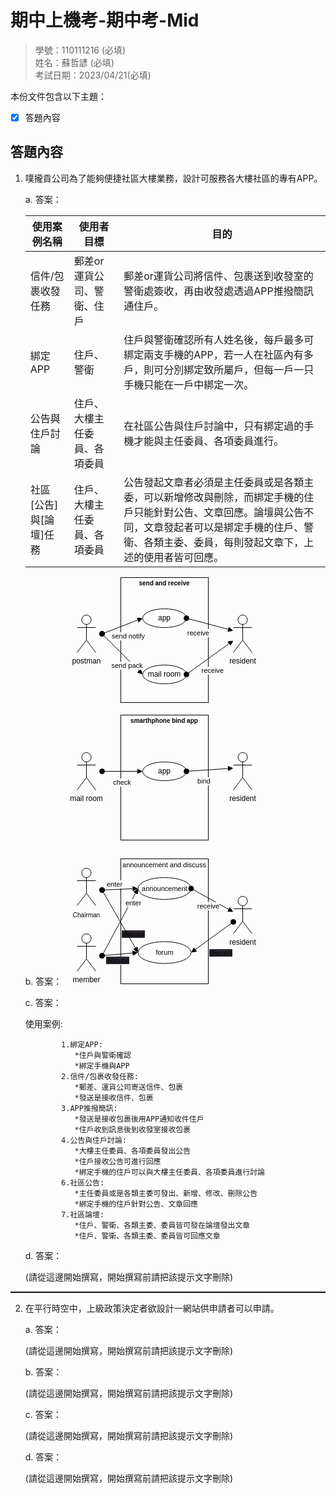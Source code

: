 # 期中上機考-期中考-Mid

>學號：110111216 (必填)
><br />
>姓名：蘇哲諺 (必填)
><br />
>考試日期：2023/04/21(必填)
><br />

本份文件包含以下主題：
- [x] 答題內容

## 答題內容
1. 噗攏貢公司為了能夠便捷社區大樓業務，設計可服務各大樓社區的專有APP。

    a. 答案：

    | 使用案例名稱 | 使用者目標 | 目的 |
    | --- | --- | --- |
    | 信件/包裹收發任務 | 郵差or運貨公司、警衛、住戶 | 郵差or運貨公司將信件、包裹送到收發室的警衛處簽收，再由收發處透過APP推撥簡訊通住戶。 |
    | 綁定APP | 住戶、警衛 | 住戶與警衛確認所有人姓名後，每戶最多可綁定兩支手機的APP，若一人在社區內有多戶，則可分別綁定致所屬戶，但每一戶一只手機只能在一戶中綁定一次。|
    | 公告與住戶討論 | 住戶、大樓主任委員、各項委員 | 在社區公告與住戶討論中，只有綁定過的手機才能與主任委員、各項委員進行。 |
    | 社區[公告]與[論壇]任務 | 住戶、大樓主任委員、各項委員 | 公告發起文章者必須是主任委員或是各類主委，可以新增修改與刪除，而綁定手機的住戶只能針對公告、文章回應。論壇與公告不同，文章發起者可以是綁定手機的住戶、警衛、各類主委、委員，每則發起文章下，上述的使用者皆可回應。 |
    

    b. 答案：
    <svg xmlns="http://www.w3.org/2000/svg" xmlns:xlink="http://www.w3.org/1999/xlink" version="1.1" width="307px" viewBox="-0.5 -0.5 307 652" content="&lt;mxfile&gt;&lt;diagram id=&quot;BchvI7WIYb1rJNrYavdt&quot; name=&quot;第1頁&quot;&gt;&lt;mxGraphModel dx=&quot;953&quot; dy=&quot;728&quot; grid=&quot;1&quot; gridSize=&quot;10&quot; guides=&quot;1&quot; tooltips=&quot;1&quot; connect=&quot;1&quot; arrows=&quot;1&quot; fold=&quot;1&quot; page=&quot;1&quot; pageScale=&quot;1&quot; pageWidth=&quot;827&quot; pageHeight=&quot;1169&quot; math=&quot;0&quot; shadow=&quot;0&quot;&gt;&lt;root&gt;&lt;mxCell id=&quot;0&quot;/&gt;&lt;mxCell id=&quot;1&quot; parent=&quot;0&quot;/&gt;&lt;mxCell id=&quot;2&quot; value=&quot;postman&quot; style=&quot;shape=umlActor;verticalLabelPosition=bottom;verticalAlign=top;html=1;&quot; vertex=&quot;1&quot; parent=&quot;1&quot;&gt;&lt;mxGeometry x=&quot;190&quot; y=&quot;130&quot; width=&quot;30&quot; height=&quot;60&quot; as=&quot;geometry&quot;/&gt;&lt;/mxCell&gt;&lt;mxCell id=&quot;3&quot; value=&quot;resident&quot; style=&quot;shape=umlActor;verticalLabelPosition=bottom;verticalAlign=top;html=1;&quot; vertex=&quot;1&quot; parent=&quot;1&quot;&gt;&lt;mxGeometry x=&quot;440&quot; y=&quot;130&quot; width=&quot;30&quot; height=&quot;60&quot; as=&quot;geometry&quot;/&gt;&lt;/mxCell&gt;&lt;mxCell id=&quot;5&quot; value=&quot;&amp;lt;p style=&amp;quot;margin:0px;margin-top:4px;text-align:center;&amp;quot;&amp;gt;&amp;lt;b&amp;gt;&amp;lt;font style=&amp;quot;font-size: 10px;&amp;quot;&amp;gt;send and receive&amp;lt;/font&amp;gt;&amp;lt;/b&amp;gt;&amp;lt;br&amp;gt;&amp;lt;/p&amp;gt;&quot; style=&quot;verticalAlign=top;align=left;overflow=fill;fontSize=12;fontFamily=Helvetica;html=1;fillColor=none;&quot; vertex=&quot;1&quot; parent=&quot;1&quot;&gt;&lt;mxGeometry x=&quot;260&quot; y=&quot;70&quot; width=&quot;140&quot; height=&quot;200&quot; as=&quot;geometry&quot;/&gt;&lt;/mxCell&gt;&lt;mxCell id=&quot;8&quot; style=&quot;edgeStyle=none;html=1;exitX=0;exitY=0.5;exitDx=0;exitDy=0;entryX=0;entryY=0.5;entryDx=0;entryDy=0;&quot; edge=&quot;1&quot; parent=&quot;1&quot; source=&quot;6&quot; target=&quot;6&quot;&gt;&lt;mxGeometry relative=&quot;1&quot; as=&quot;geometry&quot;/&gt;&lt;/mxCell&gt;&lt;mxCell id=&quot;6&quot; value=&quot;mail room&quot; style=&quot;ellipse;whiteSpace=wrap;html=1;&quot; vertex=&quot;1&quot; parent=&quot;1&quot;&gt;&lt;mxGeometry x=&quot;295&quot; y=&quot;210&quot; width=&quot;70&quot; height=&quot;30&quot; as=&quot;geometry&quot;/&gt;&lt;/mxCell&gt;&lt;mxCell id=&quot;9&quot; value=&quot;send pack&quot; style=&quot;html=1;verticalAlign=bottom;startArrow=oval;startFill=1;endArrow=block;startSize=8;&quot; edge=&quot;1&quot; parent=&quot;1&quot;&gt;&lt;mxGeometry x=&quot;0.5385&quot; y=&quot;-14&quot; width=&quot;60&quot; relative=&quot;1&quot; as=&quot;geometry&quot;&gt;&lt;mxPoint x=&quot;230&quot; y=&quot;160&quot; as=&quot;sourcePoint&quot;/&gt;&lt;mxPoint x=&quot;295&quot; y=&quot;225&quot; as=&quot;targetPoint&quot;/&gt;&lt;mxPoint as=&quot;offset&quot;/&gt;&lt;/mxGeometry&gt;&lt;/mxCell&gt;&lt;mxCell id=&quot;13&quot; value=&quot;receive&quot; style=&quot;html=1;verticalAlign=bottom;startArrow=oval;startFill=1;endArrow=block;startSize=8;exitX=1;exitY=0.5;exitDx=0;exitDy=0;&quot; edge=&quot;1&quot; parent=&quot;1&quot; source=&quot;6&quot; target=&quot;3&quot;&gt;&lt;mxGeometry x=&quot;-0.3108&quot; y=&quot;-27&quot; width=&quot;60&quot; relative=&quot;1&quot; as=&quot;geometry&quot;&gt;&lt;mxPoint x=&quot;400&quot; y=&quot;170&quot; as=&quot;sourcePoint&quot;/&gt;&lt;mxPoint x=&quot;440&quot; y=&quot;155&quot; as=&quot;targetPoint&quot;/&gt;&lt;mxPoint as=&quot;offset&quot;/&gt;&lt;/mxGeometry&gt;&lt;/mxCell&gt;&lt;mxCell id=&quot;15&quot; value=&quot;app&quot; style=&quot;ellipse;whiteSpace=wrap;html=1;&quot; vertex=&quot;1&quot; parent=&quot;1&quot;&gt;&lt;mxGeometry x=&quot;295&quot; y=&quot;120&quot; width=&quot;70&quot; height=&quot;30&quot; as=&quot;geometry&quot;/&gt;&lt;/mxCell&gt;&lt;mxCell id=&quot;17&quot; value=&quot;send notify&quot; style=&quot;html=1;verticalAlign=bottom;startArrow=oval;startFill=1;endArrow=block;startSize=8;&quot; edge=&quot;1&quot; parent=&quot;1&quot;&gt;&lt;mxGeometry x=&quot;-0.0108&quot; y=&quot;-27&quot; width=&quot;60&quot; relative=&quot;1&quot; as=&quot;geometry&quot;&gt;&lt;mxPoint x=&quot;230&quot; y=&quot;160&quot; as=&quot;sourcePoint&quot;/&gt;&lt;mxPoint x=&quot;295&quot; y=&quot;135&quot; as=&quot;targetPoint&quot;/&gt;&lt;mxPoint as=&quot;offset&quot;/&gt;&lt;/mxGeometry&gt;&lt;/mxCell&gt;&lt;mxCell id=&quot;18&quot; value=&quot;receive&quot; style=&quot;html=1;verticalAlign=bottom;startArrow=oval;startFill=1;endArrow=block;startSize=8;exitX=1;exitY=0.5;exitDx=0;exitDy=0;&quot; edge=&quot;1&quot; parent=&quot;1&quot; source=&quot;15&quot;&gt;&lt;mxGeometry x=&quot;-0.3108&quot; y=&quot;-27&quot; width=&quot;60&quot; relative=&quot;1&quot; as=&quot;geometry&quot;&gt;&lt;mxPoint x=&quot;400&quot; y=&quot;170&quot; as=&quot;sourcePoint&quot;/&gt;&lt;mxPoint x=&quot;440&quot; y=&quot;155&quot; as=&quot;targetPoint&quot;/&gt;&lt;mxPoint as=&quot;offset&quot;/&gt;&lt;/mxGeometry&gt;&lt;/mxCell&gt;&lt;mxCell id=&quot;19&quot; value=&quot;&amp;lt;span style=&amp;quot;&amp;quot;&amp;gt;mail room&amp;lt;/span&amp;gt;&quot; style=&quot;shape=umlActor;verticalLabelPosition=bottom;verticalAlign=top;html=1;&quot; vertex=&quot;1&quot; parent=&quot;1&quot;&gt;&lt;mxGeometry x=&quot;190&quot; y=&quot;350&quot; width=&quot;30&quot; height=&quot;60&quot; as=&quot;geometry&quot;/&gt;&lt;/mxCell&gt;&lt;mxCell id=&quot;20&quot; value=&quot;resident&quot; style=&quot;shape=umlActor;verticalLabelPosition=bottom;verticalAlign=top;html=1;&quot; vertex=&quot;1&quot; parent=&quot;1&quot;&gt;&lt;mxGeometry x=&quot;440&quot; y=&quot;350&quot; width=&quot;30&quot; height=&quot;60&quot; as=&quot;geometry&quot;/&gt;&lt;/mxCell&gt;&lt;mxCell id=&quot;21&quot; value=&quot;&amp;lt;p style=&amp;quot;margin: 4px 0px 0px; text-align: center; font-size: 10px;&amp;quot;&amp;gt;&amp;lt;b&amp;gt;smarthphone bind app&amp;lt;/b&amp;gt;&amp;lt;br&amp;gt;&amp;lt;/p&amp;gt;&quot; style=&quot;verticalAlign=top;align=left;overflow=fill;fontSize=12;fontFamily=Helvetica;html=1;fillColor=none;&quot; vertex=&quot;1&quot; parent=&quot;1&quot;&gt;&lt;mxGeometry x=&quot;260&quot; y=&quot;290&quot; width=&quot;140&quot; height=&quot;200&quot; as=&quot;geometry&quot;/&gt;&lt;/mxCell&gt;&lt;mxCell id=&quot;22&quot; style=&quot;edgeStyle=none;html=1;exitX=0;exitY=0.5;exitDx=0;exitDy=0;entryX=0;entryY=0.5;entryDx=0;entryDy=0;&quot; edge=&quot;1&quot; parent=&quot;1&quot;&gt;&lt;mxGeometry relative=&quot;1&quot; as=&quot;geometry&quot;&gt;&lt;mxPoint x=&quot;295&quot; y=&quot;445.0000000000001&quot; as=&quot;sourcePoint&quot;/&gt;&lt;mxPoint x=&quot;295&quot; y=&quot;445.0000000000001&quot; as=&quot;targetPoint&quot;/&gt;&lt;/mxGeometry&gt;&lt;/mxCell&gt;&lt;mxCell id=&quot;26&quot; value=&quot;app&quot; style=&quot;ellipse;whiteSpace=wrap;html=1;&quot; vertex=&quot;1&quot; parent=&quot;1&quot;&gt;&lt;mxGeometry x=&quot;295&quot; y=&quot;365&quot; width=&quot;70&quot; height=&quot;30&quot; as=&quot;geometry&quot;/&gt;&lt;/mxCell&gt;&lt;mxCell id=&quot;27&quot; value=&quot;check&quot; style=&quot;html=1;verticalAlign=bottom;startArrow=oval;startFill=1;endArrow=block;startSize=8;entryX=0;entryY=0.5;entryDx=0;entryDy=0;&quot; edge=&quot;1&quot; parent=&quot;1&quot; target=&quot;26&quot;&gt;&lt;mxGeometry x=&quot;-0.0108&quot; y=&quot;-27&quot; width=&quot;60&quot; relative=&quot;1&quot; as=&quot;geometry&quot;&gt;&lt;mxPoint x=&quot;230&quot; y=&quot;380&quot; as=&quot;sourcePoint&quot;/&gt;&lt;mxPoint x=&quot;295&quot; y=&quot;355&quot; as=&quot;targetPoint&quot;/&gt;&lt;mxPoint as=&quot;offset&quot;/&gt;&lt;/mxGeometry&gt;&lt;/mxCell&gt;&lt;mxCell id=&quot;28&quot; value=&quot;bind&quot; style=&quot;html=1;verticalAlign=bottom;startArrow=oval;startFill=1;endArrow=block;startSize=8;exitX=1;exitY=0.5;exitDx=0;exitDy=0;&quot; edge=&quot;1&quot; parent=&quot;1&quot; source=&quot;26&quot;&gt;&lt;mxGeometry x=&quot;-0.3108&quot; y=&quot;-27&quot; width=&quot;60&quot; relative=&quot;1&quot; as=&quot;geometry&quot;&gt;&lt;mxPoint x=&quot;400&quot; y=&quot;390&quot; as=&quot;sourcePoint&quot;/&gt;&lt;mxPoint x=&quot;440&quot; y=&quot;375&quot; as=&quot;targetPoint&quot;/&gt;&lt;mxPoint as=&quot;offset&quot;/&gt;&lt;/mxGeometry&gt;&lt;/mxCell&gt;&lt;mxCell id=&quot;31&quot; value=&quot;&amp;lt;div style=&amp;quot;text-align: start;&amp;quot;&amp;gt;&amp;lt;span style=&amp;quot;background-color: initial; font-size: 0px;&amp;quot;&amp;gt;&amp;lt;font face=&amp;quot;monospace&amp;quot; color=&amp;quot;rgba(0, 0, 0, 0)&amp;quot;&amp;gt;Chairman&amp;lt;/font&amp;gt;&amp;lt;/span&amp;gt;&amp;lt;/div&amp;gt;&quot; style=&quot;shape=umlActor;verticalLabelPosition=bottom;verticalAlign=top;html=1;&quot; vertex=&quot;1&quot; parent=&quot;1&quot;&gt;&lt;mxGeometry x=&quot;190&quot; y=&quot;535&quot; width=&quot;30&quot; height=&quot;60&quot; as=&quot;geometry&quot;/&gt;&lt;/mxCell&gt;&lt;mxCell id=&quot;32&quot; value=&quot;resident&quot; style=&quot;shape=umlActor;verticalLabelPosition=bottom;verticalAlign=top;html=1;&quot; vertex=&quot;1&quot; parent=&quot;1&quot;&gt;&lt;mxGeometry x=&quot;440&quot; y=&quot;580&quot; width=&quot;30&quot; height=&quot;60&quot; as=&quot;geometry&quot;/&gt;&lt;/mxCell&gt;&lt;mxCell id=&quot;33&quot; value=&quot;&amp;lt;p style=&amp;quot;margin: 4px 0px 0px; text-align: center; font-size: 11px;&amp;quot;&amp;gt;&amp;lt;font style=&amp;quot;font-size: 11px;&amp;quot;&amp;gt;announcement&amp;amp;nbsp;&amp;lt;/font&amp;gt;&amp;lt;span style=&amp;quot;background-color: initial;&amp;quot;&amp;gt;and&amp;amp;nbsp;&amp;lt;/span&amp;gt;&amp;lt;span style=&amp;quot;background-color: initial;&amp;quot;&amp;gt;discuss&amp;lt;/span&amp;gt;&amp;lt;/p&amp;gt;&quot; style=&quot;verticalAlign=top;align=left;overflow=fill;fontSize=12;fontFamily=Helvetica;html=1;fillColor=none;&quot; vertex=&quot;1&quot; parent=&quot;1&quot;&gt;&lt;mxGeometry x=&quot;260&quot; y=&quot;520&quot; width=&quot;140&quot; height=&quot;200&quot; as=&quot;geometry&quot;/&gt;&lt;/mxCell&gt;&lt;mxCell id=&quot;34&quot; style=&quot;edgeStyle=none;html=1;exitX=0;exitY=0.5;exitDx=0;exitDy=0;entryX=0;entryY=0.5;entryDx=0;entryDy=0;&quot; edge=&quot;1&quot; parent=&quot;1&quot;&gt;&lt;mxGeometry relative=&quot;1&quot; as=&quot;geometry&quot;&gt;&lt;mxPoint x=&quot;295&quot; y=&quot;675&quot; as=&quot;sourcePoint&quot;/&gt;&lt;mxPoint x=&quot;295&quot; y=&quot;675&quot; as=&quot;targetPoint&quot;/&gt;&lt;/mxGeometry&gt;&lt;/mxCell&gt;&lt;mxCell id=&quot;35&quot; value=&quot;&amp;lt;span style=&amp;quot;font-size: 11px;&amp;quot;&amp;gt;announcement&amp;lt;/span&amp;gt;&quot; style=&quot;ellipse;whiteSpace=wrap;html=1;&quot; vertex=&quot;1&quot; parent=&quot;1&quot;&gt;&lt;mxGeometry x=&quot;287.5&quot; y=&quot;550&quot; width=&quot;85&quot; height=&quot;35&quot; as=&quot;geometry&quot;/&gt;&lt;/mxCell&gt;&lt;mxCell id=&quot;36&quot; value=&quot;enter&quot; style=&quot;html=1;verticalAlign=bottom;startArrow=oval;startFill=1;endArrow=block;startSize=8;entryX=0;entryY=0.5;entryDx=0;entryDy=0;&quot; edge=&quot;1&quot; parent=&quot;1&quot; target=&quot;35&quot;&gt;&lt;mxGeometry x=&quot;-0.3057&quot; y=&quot;-1&quot; width=&quot;60&quot; relative=&quot;1&quot; as=&quot;geometry&quot;&gt;&lt;mxPoint x=&quot;230&quot; y=&quot;570&quot; as=&quot;sourcePoint&quot;/&gt;&lt;mxPoint x=&quot;295&quot; y=&quot;585&quot; as=&quot;targetPoint&quot;/&gt;&lt;mxPoint as=&quot;offset&quot;/&gt;&lt;/mxGeometry&gt;&lt;/mxCell&gt;&lt;mxCell id=&quot;37&quot; value=&quot;receive&quot; style=&quot;html=1;verticalAlign=bottom;startArrow=oval;startFill=1;endArrow=block;startSize=8;exitX=1;exitY=0.5;exitDx=0;exitDy=0;&quot; edge=&quot;1&quot; parent=&quot;1&quot; source=&quot;35&quot;&gt;&lt;mxGeometry x=&quot;0.0943&quot; y=&quot;-19&quot; width=&quot;60&quot; relative=&quot;1&quot; as=&quot;geometry&quot;&gt;&lt;mxPoint x=&quot;400&quot; y=&quot;620&quot; as=&quot;sourcePoint&quot;/&gt;&lt;mxPoint x=&quot;440&quot; y=&quot;605&quot; as=&quot;targetPoint&quot;/&gt;&lt;mxPoint as=&quot;offset&quot;/&gt;&lt;/mxGeometry&gt;&lt;/mxCell&gt;&lt;mxCell id=&quot;38&quot; value=&quot;member&quot; style=&quot;shape=umlActor;verticalLabelPosition=bottom;verticalAlign=top;html=1;&quot; vertex=&quot;1&quot; parent=&quot;1&quot;&gt;&lt;mxGeometry x=&quot;190&quot; y=&quot;640&quot; width=&quot;30&quot; height=&quot;60&quot; as=&quot;geometry&quot;/&gt;&lt;/mxCell&gt;&lt;mxCell id=&quot;39&quot; value=&quot;&amp;lt;span style=&amp;quot;background-color: rgb(42, 37, 47);&amp;quot;&amp;gt;discuss&amp;lt;/span&amp;gt;&quot; style=&quot;html=1;verticalAlign=bottom;startArrow=oval;startFill=1;endArrow=block;startSize=8;entryX=0;entryY=0.5;entryDx=0;entryDy=0;&quot; edge=&quot;1&quot; parent=&quot;1&quot; target=&quot;35&quot;&gt;&lt;mxGeometry x=&quot;-0.2515&quot; y=&quot;-32&quot; width=&quot;60&quot; relative=&quot;1&quot; as=&quot;geometry&quot;&gt;&lt;mxPoint x=&quot;230&quot; y=&quot;674.9999999999999&quot; as=&quot;sourcePoint&quot;/&gt;&lt;mxPoint x=&quot;295.00000000000193&quot; y=&quot;715&quot; as=&quot;targetPoint&quot;/&gt;&lt;mxPoint as=&quot;offset&quot;/&gt;&lt;/mxGeometry&gt;&lt;/mxCell&gt;&lt;mxCell id=&quot;40&quot; value=&quot;Chairman&quot; style=&quot;text;html=1;align=center;verticalAlign=middle;resizable=0;points=[];autosize=1;strokeColor=none;fillColor=none;fontSize=10;&quot; vertex=&quot;1&quot; parent=&quot;1&quot;&gt;&lt;mxGeometry x=&quot;170&quot; y=&quot;595&quot; width=&quot;70&quot; height=&quot;30&quot; as=&quot;geometry&quot;/&gt;&lt;/mxCell&gt;&lt;mxCell id=&quot;41&quot; value=&quot;&amp;lt;span style=&amp;quot;font-size: 11px;&amp;quot;&amp;gt;forum&amp;lt;/span&amp;gt;&quot; style=&quot;ellipse;whiteSpace=wrap;html=1;&quot; vertex=&quot;1&quot; parent=&quot;1&quot;&gt;&lt;mxGeometry x=&quot;287.5&quot; y=&quot;652.5&quot; width=&quot;85&quot; height=&quot;35&quot; as=&quot;geometry&quot;/&gt;&lt;/mxCell&gt;&lt;mxCell id=&quot;42&quot; value=&quot;enter&quot; style=&quot;html=1;verticalAlign=bottom;startArrow=oval;startFill=1;endArrow=block;startSize=8;entryX=0;entryY=0.5;entryDx=0;entryDy=0;&quot; edge=&quot;1&quot; parent=&quot;1&quot; target=&quot;41&quot;&gt;&lt;mxGeometry x=&quot;-0.117&quot; y=&quot;28&quot; width=&quot;60&quot; relative=&quot;1&quot; as=&quot;geometry&quot;&gt;&lt;mxPoint x=&quot;230&quot; y=&quot;570&quot; as=&quot;sourcePoint&quot;/&gt;&lt;mxPoint x=&quot;295&quot; y=&quot;585&quot; as=&quot;targetPoint&quot;/&gt;&lt;mxPoint x=&quot;1&quot; as=&quot;offset&quot;/&gt;&lt;/mxGeometry&gt;&lt;/mxCell&gt;&lt;mxCell id=&quot;43&quot; value=&quot;&amp;lt;span style=&amp;quot;background-color: rgb(42, 37, 47);&amp;quot;&amp;gt;discuss&amp;lt;/span&amp;gt;&quot; style=&quot;html=1;verticalAlign=bottom;startArrow=oval;startFill=1;endArrow=block;startSize=8;entryX=0;entryY=0.5;entryDx=0;entryDy=0;&quot; edge=&quot;1&quot; parent=&quot;1&quot; target=&quot;41&quot;&gt;&lt;mxGeometry x=&quot;-0.1842&quot; y=&quot;-19&quot; width=&quot;60&quot; relative=&quot;1&quot; as=&quot;geometry&quot;&gt;&lt;mxPoint x=&quot;230&quot; y=&quot;674.9999999999999&quot; as=&quot;sourcePoint&quot;/&gt;&lt;mxPoint x=&quot;295.00000000000193&quot; y=&quot;715&quot; as=&quot;targetPoint&quot;/&gt;&lt;mxPoint as=&quot;offset&quot;/&gt;&lt;/mxGeometry&gt;&lt;/mxCell&gt;&lt;mxCell id=&quot;44&quot; value=&quot;&amp;lt;span style=&amp;quot;background-color: rgb(42, 37, 47);&amp;quot;&amp;gt;discuss&amp;lt;/span&amp;gt;&quot; style=&quot;html=1;verticalAlign=bottom;startArrow=oval;startFill=1;endArrow=block;startSize=8;entryX=1;entryY=0.5;entryDx=0;entryDy=0;&quot; edge=&quot;1&quot; parent=&quot;1&quot; source=&quot;32&quot; target=&quot;41&quot;&gt;&lt;mxGeometry x=&quot;0.2204&quot; y=&quot;36&quot; width=&quot;60&quot; relative=&quot;1&quot; as=&quot;geometry&quot;&gt;&lt;mxPoint x=&quot;430&quot; y=&quot;630&quot; as=&quot;sourcePoint&quot;/&gt;&lt;mxPoint x=&quot;450&quot; y=&quot;615&quot; as=&quot;targetPoint&quot;/&gt;&lt;mxPoint as=&quot;offset&quot;/&gt;&lt;/mxGeometry&gt;&lt;/mxCell&gt;&lt;/root&gt;&lt;/mxGraphModel&gt;&lt;/diagram&gt;&lt;/mxfile&gt;" onclick="(function(svg){var src=window.event.target||window.event.srcElement;while (src!=null&amp;&amp;src.nodeName.toLowerCase()!='a'){src=src.parentNode;}if(src==null){if(svg.wnd!=null&amp;&amp;!svg.wnd.closed){svg.wnd.focus();}else{var r=function(evt){if(evt.data=='ready'&amp;&amp;evt.source==svg.wnd){svg.wnd.postMessage(decodeURIComponent(svg.getAttribute('content')),'*');window.removeEventListener('message',r);}};window.addEventListener('message',r);svg.wnd=window.open('https://viewer.diagrams.net/?client=1&amp;page=0&amp;edit=_blank');}}})(this);" style="cursor:pointer;max-width:100%;max-height:652px;"><defs/><g><ellipse cx="35" cy="67.5" rx="7.5" ry="7.5" fill="rgb(255, 255, 255)" stroke="rgb(0, 0, 0)" pointer-events="all"/><path d="M 35 75 L 35 100 M 35 80 L 20 80 M 35 80 L 50 80 M 35 100 L 20 120 M 35 100 L 50 120" fill="none" stroke="rgb(0, 0, 0)" stroke-miterlimit="10" pointer-events="all"/><g transform="translate(-0.5 -0.5)"><switch><foreignObject pointer-events="none" width="100%" height="100%" requiredFeatures="http://www.w3.org/TR/SVG11/feature#Extensibility" style="overflow: visible; text-align: left;"><div xmlns="http://www.w3.org/1999/xhtml" style="display: flex; align-items: unsafe flex-start; justify-content: unsafe center; width: 1px; height: 1px; padding-top: 127px; margin-left: 35px;"><div data-drawio-colors="color: rgb(0, 0, 0); " style="box-sizing: border-box; font-size: 0px; text-align: center;"><div style="display: inline-block; font-size: 12px; font-family: Helvetica; color: rgb(0, 0, 0); line-height: 1.2; pointer-events: all; white-space: nowrap;">postman</div></div></div></foreignObject><text x="35" y="139" fill="rgb(0, 0, 0)" font-family="Helvetica" font-size="12px" text-anchor="middle">postm...</text></switch></g><ellipse cx="285" cy="67.5" rx="7.5" ry="7.5" fill="rgb(255, 255, 255)" stroke="rgb(0, 0, 0)" pointer-events="all"/><path d="M 285 75 L 285 100 M 285 80 L 270 80 M 285 80 L 300 80 M 285 100 L 270 120 M 285 100 L 300 120" fill="none" stroke="rgb(0, 0, 0)" stroke-miterlimit="10" pointer-events="all"/><g transform="translate(-0.5 -0.5)"><switch><foreignObject pointer-events="none" width="100%" height="100%" requiredFeatures="http://www.w3.org/TR/SVG11/feature#Extensibility" style="overflow: visible; text-align: left;"><div xmlns="http://www.w3.org/1999/xhtml" style="display: flex; align-items: unsafe flex-start; justify-content: unsafe center; width: 1px; height: 1px; padding-top: 127px; margin-left: 285px;"><div data-drawio-colors="color: rgb(0, 0, 0); " style="box-sizing: border-box; font-size: 0px; text-align: center;"><div style="display: inline-block; font-size: 12px; font-family: Helvetica; color: rgb(0, 0, 0); line-height: 1.2; pointer-events: all; white-space: nowrap;">resident</div></div></div></foreignObject><text x="285" y="139" fill="rgb(0, 0, 0)" font-family="Helvetica" font-size="12px" text-anchor="middle">resid...</text></switch></g><rect x="90" y="0" width="140" height="200" fill="none" stroke="rgb(0, 0, 0)" pointer-events="all"/><g transform="translate(-0.5 -0.5)"><switch><foreignObject pointer-events="none" width="100%" height="100%" requiredFeatures="http://www.w3.org/TR/SVG11/feature#Extensibility" style="overflow: visible; text-align: left;"><div xmlns="http://www.w3.org/1999/xhtml" style="display: flex; align-items: unsafe flex-start; justify-content: unsafe flex-start; width: 142px; height: 200px; padding-top: 0px; margin-left: 90px;"><div data-drawio-colors="color: rgb(0, 0, 0); " style="box-sizing: border-box; font-size: 0px; text-align: left; width: 140px; height: 200px; overflow: hidden;"><div style="display: inline-block; font-size: 12px; font-family: Helvetica; color: rgb(0, 0, 0); line-height: 1.2; pointer-events: all; width: 100%; height: 100%; white-space: nowrap;"><p style="margin:0px;margin-top:4px;text-align:center;"><b><font style="font-size: 10px;">send and receive</font></b><br /></p></div></div></div></foreignObject><text x="90" y="12" fill="rgb(0, 0, 0)" font-family="Helvetica" font-size="12px">send and receive
</text></switch></g><ellipse cx="160" cy="155" rx="35" ry="15" fill="rgb(255, 255, 255)" stroke="rgb(0, 0, 0)" pointer-events="all"/><g transform="translate(-0.5 -0.5)"><switch><foreignObject pointer-events="none" width="100%" height="100%" requiredFeatures="http://www.w3.org/TR/SVG11/feature#Extensibility" style="overflow: visible; text-align: left;"><div xmlns="http://www.w3.org/1999/xhtml" style="display: flex; align-items: unsafe center; justify-content: unsafe center; width: 68px; height: 1px; padding-top: 155px; margin-left: 126px;"><div data-drawio-colors="color: rgb(0, 0, 0); " style="box-sizing: border-box; font-size: 0px; text-align: center;"><div style="display: inline-block; font-size: 12px; font-family: Helvetica; color: rgb(0, 0, 0); line-height: 1.2; pointer-events: all; white-space: normal; overflow-wrap: normal;">mail room</div></div></div></foreignObject><text x="160" y="159" fill="rgb(0, 0, 0)" font-family="Helvetica" font-size="12px" text-anchor="middle">mail room</text></switch></g><path d="M 62.83 92.83 L 119.26 149.26" fill="none" stroke="rgb(0, 0, 0)" stroke-miterlimit="10" pointer-events="stroke"/><ellipse cx="60" cy="90" rx="4" ry="4" fill="rgb(0, 0, 0)" stroke="rgb(0, 0, 0)" pointer-events="all"/><path d="M 124.21 154.21 L 116.78 151.73 L 121.73 146.78 Z" fill="rgb(0, 0, 0)" stroke="rgb(0, 0, 0)" stroke-miterlimit="10" pointer-events="all"/><g transform="translate(-0.5 -0.5)"><switch><foreignObject pointer-events="none" width="100%" height="100%" requiredFeatures="http://www.w3.org/TR/SVG11/feature#Extensibility" style="overflow: visible; text-align: left;"><div xmlns="http://www.w3.org/1999/xhtml" style="display: flex; align-items: unsafe flex-end; justify-content: unsafe center; width: 1px; height: 1px; padding-top: 147px; margin-left: 100px;"><div data-drawio-colors="color: rgb(0, 0, 0); background-color: rgb(255, 255, 255); " style="box-sizing: border-box; font-size: 0px; text-align: center;"><div style="display: inline-block; font-size: 11px; font-family: Helvetica; color: rgb(0, 0, 0); line-height: 1.2; pointer-events: all; background-color: rgb(255, 255, 255); white-space: nowrap;">send pack</div></div></div></foreignObject><text x="100" y="147" fill="rgb(0, 0, 0)" font-family="Helvetica" font-size="11px" text-anchor="middle">send pack</text></switch></g><path d="M 198.24 152.66 L 263.42 105.59" fill="none" stroke="rgb(0, 0, 0)" stroke-miterlimit="10" pointer-events="stroke"/><ellipse cx="195" cy="155" rx="4" ry="4" fill="rgb(0, 0, 0)" stroke="rgb(0, 0, 0)" pointer-events="all"/><path d="M 269.09 101.49 L 265.47 108.42 L 261.37 102.75 Z" fill="rgb(0, 0, 0)" stroke="rgb(0, 0, 0)" stroke-miterlimit="10" pointer-events="all"/><g transform="translate(-0.5 -0.5)"><switch><foreignObject pointer-events="none" width="100%" height="100%" requiredFeatures="http://www.w3.org/TR/SVG11/feature#Extensibility" style="overflow: visible; text-align: left;"><div xmlns="http://www.w3.org/1999/xhtml" style="display: flex; align-items: unsafe flex-end; justify-content: unsafe center; width: 1px; height: 1px; padding-top: 155px; margin-left: 237px;"><div data-drawio-colors="color: rgb(0, 0, 0); background-color: rgb(255, 255, 255); " style="box-sizing: border-box; font-size: 0px; text-align: center;"><div style="display: inline-block; font-size: 11px; font-family: Helvetica; color: rgb(0, 0, 0); line-height: 1.2; pointer-events: all; background-color: rgb(255, 255, 255); white-space: nowrap;">receive</div></div></div></foreignObject><text x="237" y="155" fill="rgb(0, 0, 0)" font-family="Helvetica" font-size="11px" text-anchor="middle">receive</text></switch></g><ellipse cx="160" cy="65" rx="35" ry="15" fill="rgb(255, 255, 255)" stroke="rgb(0, 0, 0)" pointer-events="all"/><g transform="translate(-0.5 -0.5)"><switch><foreignObject pointer-events="none" width="100%" height="100%" requiredFeatures="http://www.w3.org/TR/SVG11/feature#Extensibility" style="overflow: visible; text-align: left;"><div xmlns="http://www.w3.org/1999/xhtml" style="display: flex; align-items: unsafe center; justify-content: unsafe center; width: 68px; height: 1px; padding-top: 65px; margin-left: 126px;"><div data-drawio-colors="color: rgb(0, 0, 0); " style="box-sizing: border-box; font-size: 0px; text-align: center;"><div style="display: inline-block; font-size: 12px; font-family: Helvetica; color: rgb(0, 0, 0); line-height: 1.2; pointer-events: all; white-space: normal; overflow-wrap: normal;">app</div></div></div></foreignObject><text x="160" y="69" fill="rgb(0, 0, 0)" font-family="Helvetica" font-size="12px" text-anchor="middle">app</text></switch></g><path d="M 63.73 88.56 L 117.42 67.91" fill="none" stroke="rgb(0, 0, 0)" stroke-miterlimit="10" pointer-events="stroke"/><ellipse cx="60" cy="90" rx="4" ry="4" fill="rgb(0, 0, 0)" stroke="rgb(0, 0, 0)" pointer-events="all"/><path d="M 123.96 65.4 L 118.68 71.18 L 116.17 64.65 Z" fill="rgb(0, 0, 0)" stroke="rgb(0, 0, 0)" stroke-miterlimit="10" pointer-events="all"/><g transform="translate(-0.5 -0.5)"><switch><foreignObject pointer-events="none" width="100%" height="100%" requiredFeatures="http://www.w3.org/TR/SVG11/feature#Extensibility" style="overflow: visible; text-align: left;"><div xmlns="http://www.w3.org/1999/xhtml" style="display: flex; align-items: unsafe flex-end; justify-content: unsafe center; width: 1px; height: 1px; padding-top: 100px; margin-left: 102px;"><div data-drawio-colors="color: rgb(0, 0, 0); background-color: rgb(255, 255, 255); " style="box-sizing: border-box; font-size: 0px; text-align: center;"><div style="display: inline-block; font-size: 11px; font-family: Helvetica; color: rgb(0, 0, 0); line-height: 1.2; pointer-events: all; background-color: rgb(255, 255, 255); white-space: nowrap;">send notify</div></div></div></foreignObject><text x="102" y="100" fill="rgb(0, 0, 0)" font-family="Helvetica" font-size="11px" text-anchor="middle">send notify</text></switch></g><path d="M 198.86 66.03 L 262.16 82.91" fill="none" stroke="rgb(0, 0, 0)" stroke-miterlimit="10" pointer-events="stroke"/><ellipse cx="195" cy="65" rx="4" ry="4" fill="rgb(0, 0, 0)" stroke="rgb(0, 0, 0)" pointer-events="all"/><path d="M 268.92 84.71 L 261.25 86.29 L 263.06 79.53 Z" fill="rgb(0, 0, 0)" stroke="rgb(0, 0, 0)" stroke-miterlimit="10" pointer-events="all"/><g transform="translate(-0.5 -0.5)"><switch><foreignObject pointer-events="none" width="100%" height="100%" requiredFeatures="http://www.w3.org/TR/SVG11/feature#Extensibility" style="overflow: visible; text-align: left;"><div xmlns="http://www.w3.org/1999/xhtml" style="display: flex; align-items: unsafe flex-end; justify-content: unsafe center; width: 1px; height: 1px; padding-top: 95px; margin-left: 214px;"><div data-drawio-colors="color: rgb(0, 0, 0); background-color: rgb(255, 255, 255); " style="box-sizing: border-box; font-size: 0px; text-align: center;"><div style="display: inline-block; font-size: 11px; font-family: Helvetica; color: rgb(0, 0, 0); line-height: 1.2; pointer-events: all; background-color: rgb(255, 255, 255); white-space: nowrap;">receive</div></div></div></foreignObject><text x="214" y="95" fill="rgb(0, 0, 0)" font-family="Helvetica" font-size="11px" text-anchor="middle">receive</text></switch></g><ellipse cx="35" cy="287.5" rx="7.5" ry="7.5" fill="rgb(255, 255, 255)" stroke="rgb(0, 0, 0)" pointer-events="all"/><path d="M 35 295 L 35 320 M 35 300 L 20 300 M 35 300 L 50 300 M 35 320 L 20 340 M 35 320 L 50 340" fill="none" stroke="rgb(0, 0, 0)" stroke-miterlimit="10" pointer-events="all"/><g transform="translate(-0.5 -0.5)"><switch><foreignObject pointer-events="none" width="100%" height="100%" requiredFeatures="http://www.w3.org/TR/SVG11/feature#Extensibility" style="overflow: visible; text-align: left;"><div xmlns="http://www.w3.org/1999/xhtml" style="display: flex; align-items: unsafe flex-start; justify-content: unsafe center; width: 1px; height: 1px; padding-top: 347px; margin-left: 35px;"><div data-drawio-colors="color: rgb(0, 0, 0); " style="box-sizing: border-box; font-size: 0px; text-align: center;"><div style="display: inline-block; font-size: 12px; font-family: Helvetica; color: rgb(0, 0, 0); line-height: 1.2; pointer-events: all; white-space: nowrap;"><span style="">mail room</span></div></div></div></foreignObject><text x="35" y="359" fill="rgb(0, 0, 0)" font-family="Helvetica" font-size="12px" text-anchor="middle">mail...</text></switch></g><ellipse cx="285" cy="287.5" rx="7.5" ry="7.5" fill="rgb(255, 255, 255)" stroke="rgb(0, 0, 0)" pointer-events="all"/><path d="M 285 295 L 285 320 M 285 300 L 270 300 M 285 300 L 300 300 M 285 320 L 270 340 M 285 320 L 300 340" fill="none" stroke="rgb(0, 0, 0)" stroke-miterlimit="10" pointer-events="all"/><g transform="translate(-0.5 -0.5)"><switch><foreignObject pointer-events="none" width="100%" height="100%" requiredFeatures="http://www.w3.org/TR/SVG11/feature#Extensibility" style="overflow: visible; text-align: left;"><div xmlns="http://www.w3.org/1999/xhtml" style="display: flex; align-items: unsafe flex-start; justify-content: unsafe center; width: 1px; height: 1px; padding-top: 347px; margin-left: 285px;"><div data-drawio-colors="color: rgb(0, 0, 0); " style="box-sizing: border-box; font-size: 0px; text-align: center;"><div style="display: inline-block; font-size: 12px; font-family: Helvetica; color: rgb(0, 0, 0); line-height: 1.2; pointer-events: all; white-space: nowrap;">resident</div></div></div></foreignObject><text x="285" y="359" fill="rgb(0, 0, 0)" font-family="Helvetica" font-size="12px" text-anchor="middle">resid...</text></switch></g><rect x="90" y="220" width="140" height="200" fill="none" stroke="rgb(0, 0, 0)" pointer-events="all"/><g transform="translate(-0.5 -0.5)"><switch><foreignObject pointer-events="none" width="100%" height="100%" requiredFeatures="http://www.w3.org/TR/SVG11/feature#Extensibility" style="overflow: visible; text-align: left;"><div xmlns="http://www.w3.org/1999/xhtml" style="display: flex; align-items: unsafe flex-start; justify-content: unsafe flex-start; width: 142px; height: 200px; padding-top: 220px; margin-left: 90px;"><div data-drawio-colors="color: rgb(0, 0, 0); " style="box-sizing: border-box; font-size: 0px; text-align: left; width: 140px; height: 200px; overflow: hidden;"><div style="display: inline-block; font-size: 12px; font-family: Helvetica; color: rgb(0, 0, 0); line-height: 1.2; pointer-events: all; width: 100%; height: 100%; white-space: nowrap;"><p style="margin: 4px 0px 0px; text-align: center; font-size: 10px;"><b>smarthphone bind app</b><br /></p></div></div></div></foreignObject><text x="90" y="232" fill="rgb(0, 0, 0)" font-family="Helvetica" font-size="12px">smarthphone bind app
</text></switch></g><ellipse cx="160" cy="310" rx="35" ry="15" fill="rgb(255, 255, 255)" stroke="rgb(0, 0, 0)" pointer-events="all"/><g transform="translate(-0.5 -0.5)"><switch><foreignObject pointer-events="none" width="100%" height="100%" requiredFeatures="http://www.w3.org/TR/SVG11/feature#Extensibility" style="overflow: visible; text-align: left;"><div xmlns="http://www.w3.org/1999/xhtml" style="display: flex; align-items: unsafe center; justify-content: unsafe center; width: 68px; height: 1px; padding-top: 310px; margin-left: 126px;"><div data-drawio-colors="color: rgb(0, 0, 0); " style="box-sizing: border-box; font-size: 0px; text-align: center;"><div style="display: inline-block; font-size: 12px; font-family: Helvetica; color: rgb(0, 0, 0); line-height: 1.2; pointer-events: all; white-space: normal; overflow-wrap: normal;">app</div></div></div></foreignObject><text x="160" y="314" fill="rgb(0, 0, 0)" font-family="Helvetica" font-size="12px" text-anchor="middle">app</text></switch></g><path d="M 64 310 L 116.88 310" fill="none" stroke="rgb(0, 0, 0)" stroke-miterlimit="10" pointer-events="stroke"/><ellipse cx="60" cy="310" rx="4" ry="4" fill="rgb(0, 0, 0)" stroke="rgb(0, 0, 0)" pointer-events="all"/><path d="M 123.88 310 L 116.88 313.5 L 116.88 306.5 Z" fill="rgb(0, 0, 0)" stroke="rgb(0, 0, 0)" stroke-miterlimit="10" pointer-events="all"/><g transform="translate(-0.5 -0.5)"><switch><foreignObject pointer-events="none" width="100%" height="100%" requiredFeatures="http://www.w3.org/TR/SVG11/feature#Extensibility" style="overflow: visible; text-align: left;"><div xmlns="http://www.w3.org/1999/xhtml" style="display: flex; align-items: unsafe flex-end; justify-content: unsafe center; width: 1px; height: 1px; padding-top: 334px; margin-left: 92px;"><div data-drawio-colors="color: rgb(0, 0, 0); background-color: rgb(255, 255, 255); " style="box-sizing: border-box; font-size: 0px; text-align: center;"><div style="display: inline-block; font-size: 11px; font-family: Helvetica; color: rgb(0, 0, 0); line-height: 1.2; pointer-events: all; background-color: rgb(255, 255, 255); white-space: nowrap;">check</div></div></div></foreignObject><text x="92" y="334" fill="rgb(0, 0, 0)" font-family="Helvetica" font-size="11px" text-anchor="middle">check</text></switch></g><path d="M 198.99 309.73 L 261.9 305.54" fill="none" stroke="rgb(0, 0, 0)" stroke-miterlimit="10" pointer-events="stroke"/><ellipse cx="195" cy="310" rx="4" ry="4" fill="rgb(0, 0, 0)" stroke="rgb(0, 0, 0)" pointer-events="all"/><path d="M 268.88 305.07 L 262.13 309.03 L 261.67 302.05 Z" fill="rgb(0, 0, 0)" stroke="rgb(0, 0, 0)" stroke-miterlimit="10" pointer-events="all"/><g transform="translate(-0.5 -0.5)"><switch><foreignObject pointer-events="none" width="100%" height="100%" requiredFeatures="http://www.w3.org/TR/SVG11/feature#Extensibility" style="overflow: visible; text-align: left;"><div xmlns="http://www.w3.org/1999/xhtml" style="display: flex; align-items: unsafe flex-end; justify-content: unsafe center; width: 1px; height: 1px; padding-top: 332px; margin-left: 223px;"><div data-drawio-colors="color: rgb(0, 0, 0); background-color: rgb(255, 255, 255); " style="box-sizing: border-box; font-size: 0px; text-align: center;"><div style="display: inline-block; font-size: 11px; font-family: Helvetica; color: rgb(0, 0, 0); line-height: 1.2; pointer-events: all; background-color: rgb(255, 255, 255); white-space: nowrap;">bind</div></div></div></foreignObject><text x="223" y="332" fill="rgb(0, 0, 0)" font-family="Helvetica" font-size="11px" text-anchor="middle">bind</text></switch></g><ellipse cx="35" cy="472.5" rx="7.5" ry="7.5" fill="rgb(255, 255, 255)" stroke="rgb(0, 0, 0)" pointer-events="all"/><path d="M 35 480 L 35 505 M 35 485 L 20 485 M 35 485 L 50 485 M 35 505 L 20 525 M 35 505 L 50 525" fill="none" stroke="rgb(0, 0, 0)" stroke-miterlimit="10" pointer-events="all"/><g transform="translate(-0.5 -0.5)"><switch><foreignObject pointer-events="none" width="100%" height="100%" requiredFeatures="http://www.w3.org/TR/SVG11/feature#Extensibility" style="overflow: visible; text-align: left;"><div xmlns="http://www.w3.org/1999/xhtml" style="display: flex; align-items: unsafe flex-start; justify-content: unsafe center; width: 1px; height: 1px; padding-top: 532px; margin-left: 35px;"><div data-drawio-colors="color: rgb(0, 0, 0); " style="box-sizing: border-box; font-size: 0px; text-align: center;"><div style="display: inline-block; font-size: 12px; font-family: Helvetica; color: rgb(0, 0, 0); line-height: 1.2; pointer-events: all; white-space: nowrap;"><div style="text-align: start;"><span style="background-color: initial; font-size: 0px;"><font color="rgba(0, 0, 0, 0)" face="monospace">Chairman</font></span></div></div></div></div></foreignObject><text x="35" y="544" fill="rgb(0, 0, 0)" font-family="Helvetica" font-size="12px" text-anchor="middle">Chair...</text></switch></g><ellipse cx="285" cy="517.5" rx="7.5" ry="7.5" fill="rgb(255, 255, 255)" stroke="rgb(0, 0, 0)" pointer-events="all"/><path d="M 285 525 L 285 550 M 285 530 L 270 530 M 285 530 L 300 530 M 285 550 L 270 570 M 285 550 L 300 570" fill="none" stroke="rgb(0, 0, 0)" stroke-miterlimit="10" pointer-events="all"/><g transform="translate(-0.5 -0.5)"><switch><foreignObject pointer-events="none" width="100%" height="100%" requiredFeatures="http://www.w3.org/TR/SVG11/feature#Extensibility" style="overflow: visible; text-align: left;"><div xmlns="http://www.w3.org/1999/xhtml" style="display: flex; align-items: unsafe flex-start; justify-content: unsafe center; width: 1px; height: 1px; padding-top: 577px; margin-left: 285px;"><div data-drawio-colors="color: rgb(0, 0, 0); " style="box-sizing: border-box; font-size: 0px; text-align: center;"><div style="display: inline-block; font-size: 12px; font-family: Helvetica; color: rgb(0, 0, 0); line-height: 1.2; pointer-events: all; white-space: nowrap;">resident</div></div></div></foreignObject><text x="285" y="589" fill="rgb(0, 0, 0)" font-family="Helvetica" font-size="12px" text-anchor="middle">resid...</text></switch></g><rect x="90" y="450" width="140" height="200" fill="none" stroke="rgb(0, 0, 0)" pointer-events="all"/><g transform="translate(-0.5 -0.5)"><switch><foreignObject pointer-events="none" width="100%" height="100%" requiredFeatures="http://www.w3.org/TR/SVG11/feature#Extensibility" style="overflow: visible; text-align: left;"><div xmlns="http://www.w3.org/1999/xhtml" style="display: flex; align-items: unsafe flex-start; justify-content: unsafe flex-start; width: 142px; height: 200px; padding-top: 450px; margin-left: 90px;"><div data-drawio-colors="color: rgb(0, 0, 0); " style="box-sizing: border-box; font-size: 0px; text-align: left; width: 140px; height: 200px; overflow: hidden;"><div style="display: inline-block; font-size: 12px; font-family: Helvetica; color: rgb(0, 0, 0); line-height: 1.2; pointer-events: all; width: 100%; height: 100%; white-space: nowrap;"><p style="margin: 4px 0px 0px; text-align: center; font-size: 11px;"><font style="font-size: 11px;">announcement </font><span style="background-color: initial;">and </span><span style="background-color: initial;">discuss</span></p></div></div></div></foreignObject><text x="90" y="462" fill="rgb(0, 0, 0)" font-family="Helvetica" font-size="12px">announcement and discuss</text></switch></g><ellipse cx="160" cy="497.5" rx="42.5" ry="17.5" fill="rgb(255, 255, 255)" stroke="rgb(0, 0, 0)" pointer-events="all"/><g transform="translate(-0.5 -0.5)"><switch><foreignObject pointer-events="none" width="100%" height="100%" requiredFeatures="http://www.w3.org/TR/SVG11/feature#Extensibility" style="overflow: visible; text-align: left;"><div xmlns="http://www.w3.org/1999/xhtml" style="display: flex; align-items: unsafe center; justify-content: unsafe center; width: 83px; height: 1px; padding-top: 498px; margin-left: 119px;"><div data-drawio-colors="color: rgb(0, 0, 0); " style="box-sizing: border-box; font-size: 0px; text-align: center;"><div style="display: inline-block; font-size: 12px; font-family: Helvetica; color: rgb(0, 0, 0); line-height: 1.2; pointer-events: all; white-space: normal; overflow-wrap: normal;"><span style="font-size: 11px;">announcement</span></div></div></div></foreignObject><text x="160" y="501" fill="rgb(0, 0, 0)" font-family="Helvetica" font-size="12px" text-anchor="middle">announcement</text></switch></g><path d="M 64 499.83 L 109.39 497.85" fill="none" stroke="rgb(0, 0, 0)" stroke-miterlimit="10" pointer-events="stroke"/><ellipse cx="60" cy="500" rx="4" ry="4" fill="rgb(0, 0, 0)" stroke="rgb(0, 0, 0)" pointer-events="all"/><path d="M 116.38 497.55 L 109.54 501.35 L 109.24 494.36 Z" fill="rgb(0, 0, 0)" stroke="rgb(0, 0, 0)" stroke-miterlimit="10" pointer-events="all"/><g transform="translate(-0.5 -0.5)"><switch><foreignObject pointer-events="none" width="100%" height="100%" requiredFeatures="http://www.w3.org/TR/SVG11/feature#Extensibility" style="overflow: visible; text-align: left;"><div xmlns="http://www.w3.org/1999/xhtml" style="display: flex; align-items: unsafe flex-end; justify-content: unsafe center; width: 1px; height: 1px; padding-top: 497px; margin-left: 80px;"><div data-drawio-colors="color: rgb(0, 0, 0); background-color: rgb(255, 255, 255); " style="box-sizing: border-box; font-size: 0px; text-align: center;"><div style="display: inline-block; font-size: 11px; font-family: Helvetica; color: rgb(0, 0, 0); line-height: 1.2; pointer-events: all; background-color: rgb(255, 255, 255); white-space: nowrap;">enter</div></div></div></foreignObject><text x="80" y="497" fill="rgb(0, 0, 0)" font-family="Helvetica" font-size="11px" text-anchor="middle">enter</text></switch></g><path d="M 206 499.44 L 262.9 531.06" fill="none" stroke="rgb(0, 0, 0)" stroke-miterlimit="10" pointer-events="stroke"/><ellipse cx="202.5" cy="497.5" rx="4" ry="4" fill="rgb(0, 0, 0)" stroke="rgb(0, 0, 0)" pointer-events="all"/><path d="M 269.02 534.46 L 261.2 534.12 L 264.6 528 Z" fill="rgb(0, 0, 0)" stroke="rgb(0, 0, 0)" stroke-miterlimit="10" pointer-events="all"/><g transform="translate(-0.5 -0.5)"><switch><foreignObject pointer-events="none" width="100%" height="100%" requiredFeatures="http://www.w3.org/TR/SVG11/feature#Extensibility" style="overflow: visible; text-align: left;"><div xmlns="http://www.w3.org/1999/xhtml" style="display: flex; align-items: unsafe flex-end; justify-content: unsafe center; width: 1px; height: 1px; padding-top: 532px; margin-left: 230px;"><div data-drawio-colors="color: rgb(0, 0, 0); background-color: rgb(255, 255, 255); " style="box-sizing: border-box; font-size: 0px; text-align: center;"><div style="display: inline-block; font-size: 11px; font-family: Helvetica; color: rgb(0, 0, 0); line-height: 1.2; pointer-events: all; background-color: rgb(255, 255, 255); white-space: nowrap;">receive</div></div></div></foreignObject><text x="230" y="532" fill="rgb(0, 0, 0)" font-family="Helvetica" font-size="11px" text-anchor="middle">receive</text></switch></g><ellipse cx="35" cy="577.5" rx="7.5" ry="7.5" fill="rgb(255, 255, 255)" stroke="rgb(0, 0, 0)" pointer-events="all"/><path d="M 35 585 L 35 610 M 35 590 L 20 590 M 35 590 L 50 590 M 35 610 L 20 630 M 35 610 L 50 630" fill="none" stroke="rgb(0, 0, 0)" stroke-miterlimit="10" pointer-events="all"/><g transform="translate(-0.5 -0.5)"><switch><foreignObject pointer-events="none" width="100%" height="100%" requiredFeatures="http://www.w3.org/TR/SVG11/feature#Extensibility" style="overflow: visible; text-align: left;"><div xmlns="http://www.w3.org/1999/xhtml" style="display: flex; align-items: unsafe flex-start; justify-content: unsafe center; width: 1px; height: 1px; padding-top: 637px; margin-left: 35px;"><div data-drawio-colors="color: rgb(0, 0, 0); " style="box-sizing: border-box; font-size: 0px; text-align: center;"><div style="display: inline-block; font-size: 12px; font-family: Helvetica; color: rgb(0, 0, 0); line-height: 1.2; pointer-events: all; white-space: nowrap;">member</div></div></div></foreignObject><text x="35" y="649" fill="rgb(0, 0, 0)" font-family="Helvetica" font-size="12px" text-anchor="middle">member</text></switch></g><path d="M 61.89 601.47 L 113.67 504.66" fill="none" stroke="rgb(0, 0, 0)" stroke-miterlimit="10" pointer-events="stroke"/><ellipse cx="60" cy="605" rx="4" ry="4" fill="rgb(0, 0, 0)" stroke="rgb(0, 0, 0)" pointer-events="all"/><path d="M 116.97 498.49 L 116.76 506.31 L 110.58 503.01 Z" fill="rgb(0, 0, 0)" stroke="rgb(0, 0, 0)" stroke-miterlimit="10" pointer-events="all"/><g transform="translate(-0.5 -0.5)"><switch><foreignObject pointer-events="none" width="100%" height="100%" requiredFeatures="http://www.w3.org/TR/SVG11/feature#Extensibility" style="overflow: visible; text-align: left;"><div xmlns="http://www.w3.org/1999/xhtml" style="display: flex; align-items: unsafe flex-end; justify-content: unsafe center; width: 1px; height: 1px; padding-top: 577px; margin-left: 110px;"><div data-drawio-colors="color: rgb(0, 0, 0); background-color: rgb(255, 255, 255); " style="box-sizing: border-box; font-size: 0px; text-align: center;"><div style="display: inline-block; font-size: 11px; font-family: Helvetica; color: rgb(0, 0, 0); line-height: 1.2; pointer-events: all; background-color: rgb(255, 255, 255); white-space: nowrap;"><span style="background-color: rgb(42, 37, 47);">discuss</span></div></div></div></foreignObject><text x="110" y="577" fill="rgb(0, 0, 0)" font-family="Helvetica" font-size="11px" text-anchor="middle">discuss</text></switch></g><rect x="0" y="525" width="70" height="30" fill="none" stroke="none" pointer-events="all"/><g transform="translate(-0.5 -0.5)"><switch><foreignObject pointer-events="none" width="100%" height="100%" requiredFeatures="http://www.w3.org/TR/SVG11/feature#Extensibility" style="overflow: visible; text-align: left;"><div xmlns="http://www.w3.org/1999/xhtml" style="display: flex; align-items: unsafe center; justify-content: unsafe center; width: 1px; height: 1px; padding-top: 540px; margin-left: 35px;"><div data-drawio-colors="color: rgb(0, 0, 0); " style="box-sizing: border-box; font-size: 0px; text-align: center;"><div style="display: inline-block; font-size: 10px; font-family: Helvetica; color: rgb(0, 0, 0); line-height: 1.2; pointer-events: all; white-space: nowrap;">Chairman</div></div></div></foreignObject><text x="35" y="543" fill="rgb(0, 0, 0)" font-family="Helvetica" font-size="10px" text-anchor="middle">Chairman</text></switch></g><ellipse cx="160" cy="600" rx="42.5" ry="17.5" fill="rgb(255, 255, 255)" stroke="rgb(0, 0, 0)" pointer-events="all"/><g transform="translate(-0.5 -0.5)"><switch><foreignObject pointer-events="none" width="100%" height="100%" requiredFeatures="http://www.w3.org/TR/SVG11/feature#Extensibility" style="overflow: visible; text-align: left;"><div xmlns="http://www.w3.org/1999/xhtml" style="display: flex; align-items: unsafe center; justify-content: unsafe center; width: 83px; height: 1px; padding-top: 600px; margin-left: 119px;"><div data-drawio-colors="color: rgb(0, 0, 0); " style="box-sizing: border-box; font-size: 0px; text-align: center;"><div style="display: inline-block; font-size: 12px; font-family: Helvetica; color: rgb(0, 0, 0); line-height: 1.2; pointer-events: all; white-space: normal; overflow-wrap: normal;"><span style="font-size: 11px;">forum</span></div></div></div></foreignObject><text x="160" y="604" fill="rgb(0, 0, 0)" font-family="Helvetica" font-size="12px" text-anchor="middle">forum</text></switch></g><path d="M 61.99 503.47 L 113.45 592.96" fill="none" stroke="rgb(0, 0, 0)" stroke-miterlimit="10" pointer-events="stroke"/><ellipse cx="60" cy="500" rx="4" ry="4" fill="rgb(0, 0, 0)" stroke="rgb(0, 0, 0)" pointer-events="all"/><path d="M 116.94 599.03 L 110.42 594.71 L 116.49 591.22 Z" fill="rgb(0, 0, 0)" stroke="rgb(0, 0, 0)" stroke-miterlimit="10" pointer-events="all"/><g transform="translate(-0.5 -0.5)"><switch><foreignObject pointer-events="none" width="100%" height="100%" requiredFeatures="http://www.w3.org/TR/SVG11/feature#Extensibility" style="overflow: visible; text-align: left;"><div xmlns="http://www.w3.org/1999/xhtml" style="display: flex; align-items: unsafe flex-end; justify-content: unsafe center; width: 1px; height: 1px; padding-top: 527px; margin-left: 110px;"><div data-drawio-colors="color: rgb(0, 0, 0); background-color: rgb(255, 255, 255); " style="box-sizing: border-box; font-size: 0px; text-align: center;"><div style="display: inline-block; font-size: 11px; font-family: Helvetica; color: rgb(0, 0, 0); line-height: 1.2; pointer-events: all; background-color: rgb(255, 255, 255); white-space: nowrap;">enter</div></div></div></foreignObject><text x="110" y="527" fill="rgb(0, 0, 0)" font-family="Helvetica" font-size="11px" text-anchor="middle">enter</text></switch></g><path d="M 63.98 604.65 L 109.41 600.7" fill="none" stroke="rgb(0, 0, 0)" stroke-miterlimit="10" pointer-events="stroke"/><ellipse cx="60" cy="605" rx="4" ry="4" fill="rgb(0, 0, 0)" stroke="rgb(0, 0, 0)" pointer-events="all"/><path d="M 116.39 600.1 L 109.72 604.19 L 109.11 597.22 Z" fill="rgb(0, 0, 0)" stroke="rgb(0, 0, 0)" stroke-miterlimit="10" pointer-events="all"/><g transform="translate(-0.5 -0.5)"><switch><foreignObject pointer-events="none" width="100%" height="100%" requiredFeatures="http://www.w3.org/TR/SVG11/feature#Extensibility" style="overflow: visible; text-align: left;"><div xmlns="http://www.w3.org/1999/xhtml" style="display: flex; align-items: unsafe flex-end; justify-content: unsafe center; width: 1px; height: 1px; padding-top: 619px; margin-left: 85px;"><div data-drawio-colors="color: rgb(0, 0, 0); background-color: rgb(255, 255, 255); " style="box-sizing: border-box; font-size: 0px; text-align: center;"><div style="display: inline-block; font-size: 11px; font-family: Helvetica; color: rgb(0, 0, 0); line-height: 1.2; pointer-events: all; background-color: rgb(255, 255, 255); white-space: nowrap;"><span style="background-color: rgb(42, 37, 47);">discuss</span></div></div></div></foreignObject><text x="85" y="619" fill="rgb(0, 0, 0)" font-family="Helvetica" font-size="11px" text-anchor="middle">discuss</text></switch></g><path d="M 266.77 553.26 L 209.07 595.23" fill="none" stroke="rgb(0, 0, 0)" stroke-miterlimit="10" pointer-events="stroke"/><ellipse cx="270" cy="550.91" rx="4" ry="4" fill="rgb(0, 0, 0)" stroke="rgb(0, 0, 0)" pointer-events="all"/><path d="M 203.4 599.34 L 207.01 592.39 L 211.12 598.06 Z" fill="rgb(0, 0, 0)" stroke="rgb(0, 0, 0)" stroke-miterlimit="10" pointer-events="all"/><g transform="translate(-0.5 -0.5)"><switch><foreignObject pointer-events="none" width="100%" height="100%" requiredFeatures="http://www.w3.org/TR/SVG11/feature#Extensibility" style="overflow: visible; text-align: left;"><div xmlns="http://www.w3.org/1999/xhtml" style="display: flex; align-items: unsafe flex-end; justify-content: unsafe center; width: 1px; height: 1px; padding-top: 607px; margin-left: 250px;"><div data-drawio-colors="color: rgb(0, 0, 0); background-color: rgb(255, 255, 255); " style="box-sizing: border-box; font-size: 0px; text-align: center;"><div style="display: inline-block; font-size: 11px; font-family: Helvetica; color: rgb(0, 0, 0); line-height: 1.2; pointer-events: all; background-color: rgb(255, 255, 255); white-space: nowrap;"><span style="background-color: rgb(42, 37, 47);">discuss</span></div></div></div></foreignObject><text x="250" y="607" fill="rgb(0, 0, 0)" font-family="Helvetica" font-size="11px" text-anchor="middle">discuss</text></switch></g></g><switch><g requiredFeatures="http://www.w3.org/TR/SVG11/feature#Extensibility"/><a transform="translate(0,-5)" xlink:href="https://www.diagrams.net/doc/faq/svg-export-text-problems" target="_blank"><text text-anchor="middle" font-size="10px" x="50%" y="100%">Text is not SVG - cannot display</text></a></switch></svg>

    c. 答案：

    使⽤案例:

               1.綁定APP:
                  *住戶與警衛確認
                  *綁定手機與APP
               2.信件/包裹收發任務:
                  *郵差、運貨公司寄送信件、包裹
                  *發送是接收信件、包裹
               3.APP推撥簡訊:
                  *發送是接收包裹後用APP通知收件住戶
                  *住戶收到訊息後到收發室接收包裹
               4.公告與住戶討論:
                  *大樓主任委員、各項委員發出公告
                  *住戶接收公告可進行回應
                  *綁定手機的住戶可以與大樓主任委員、各項委員進行討論
               6.社區公告:
                  *主任委員或是各類主委可發出、新增、修改、刪除公告
                  *綁定手機的住戶針對公告、文章回應
               7.社區論壇:
                  *住戶、警衛、各類主委、委員皆可發在論壇發出文章
                  *住戶、警衛、各類主委、委員皆可回應文章

    d. 答案：

    (請從這邊開始撰寫，開始撰寫前請把該提示文字刪除)


<hr style="border-top:0.5px solid black;"/>

2. 在平行時空中，上級政策決定者欲設計一網站供申請者可以申請。

    a. 答案：

    (請從這邊開始撰寫，開始撰寫前請把該提示文字刪除)

    b. 答案：

    (請從這邊開始撰寫，開始撰寫前請把該提示文字刪除)

    c. 答案：

    (請從這邊開始撰寫，開始撰寫前請把該提示文字刪除)

    d. 答案：

    (請從這邊開始撰寫，開始撰寫前請把該提示文字刪除)